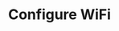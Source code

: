 ---
sidebar_position: 1
title: "Configure WiFi"
sidebar_label: "Configure WiFi"
description: "Setup wireless connectivity in Debian systems - configure WiFi adapters, manage wireless connections, setup access point connections, and optimize wireless performance."
keywords:
  - "debian wifi configuration"
  - "wireless setup"
  - "wifi adapters"
  - "wireless connections"
  - "wireless networking"
tags:
  - debian
  - wifi-configuration
  - wireless-setup
  - wifi-adapters
  - wireless-networking
slug: /linux/debian/network/wireless-setup/configure-wifi
---